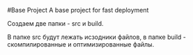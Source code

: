 #Base Project
A base project for fast deployment

Создаем две папки - src и build.

В папке src будут лежать исзодники файлов, в папке build - скомпилированные и оптимизированные файлы.